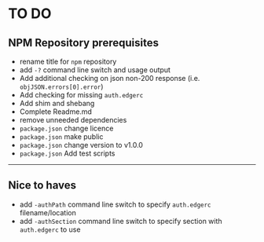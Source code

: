 # TO DO

## NPM Repository prerequisites

* rename title for `npm` repository
* add `-?` command line switch and usage output
* Add additional checking on json non-200 response (i.e. `objJSON.errors[0].error`)
* Add checking for missing `auth.edgerc`
* Add shim and shebang
* Complete Readme.md
* remove unneeded dependencies
* `package.json` change licence
* `package.json` make public
* `package.json` change version to v1.0.0
* `package.json` Add test scripts

---

## Nice to haves

* add `-authPath` command line switch to specify `auth.edgerc` filename/location
* add `-authSection` command line switch to specify section with `auth.edgerc` to use
